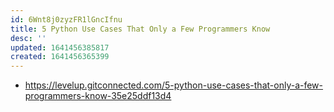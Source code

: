 ```yaml
---
id: 6Wnt8j0zyzFR1lGncIfnu
title: 5 Python Use Cases That Only a Few Programmers Know
desc: ''
updated: 1641456385817
created: 1641456365399
---
```


- <https://levelup.gitconnected.com/5-python-use-cases-that-only-a-few-programmers-know-35e25ddf13d4>
